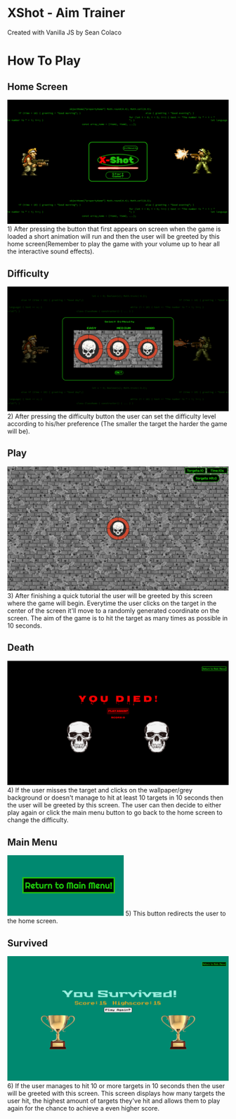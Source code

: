 # XShot - Aim Trainer
Created with Vanilla JS by Sean Colaco
# How To Play
## Home Screen
<img src='/readMeImages/XShot%20-%20HomeScreen.png'>
1) After pressing the button that first appears on screen when the game is loaded a short animation will run and then the user will be greeted by this home screen(Remember to play the game with your volume up to hear all the interactive sound effects).


## Difficulty
<img src='/readMeImages/XShot%20-%20Difficulty.png'>
2) After pressing the difficulty button the user can set the difficulty level according to his/her preference (The smaller the target the harder the game will be).


## Play
<img src='/readMeImages/XShot%20-%20Play.png'>
3) After finishing a quick tutorial the user will be greeted by this screen where the game will begin. Everytime the user clicks on the target in the center of the screen it'll move to a randomly generated coordinate on the screen. The aim of the game is to hit the target as many times as possible in 10 seconds.

## Death
<img src='/readMeImages/XShot%20-%20Death.png'>
4) If the user misses the target and clicks on the wallpaper/grey background or doesn't manage to hit at least 10 targets in 10 seconds then the user will be greeted by this screen. The user can then decide to either play again or click the main menu button to go back to the home screen to change the difficulty.


## Main Menu
<img src='/readMeImages/XShot%20-%20MainMenu.png'>
5) This button redirects the user to the home screen.

## Survived
<img src='/readMeImages/XShot%20-%20Survived.png'>
6) If the user manages to hit 10 or more targets in 10 seconds then the user will be greeted with this screen. This screen displays how many targets the user hit, the highest amount of targets they've hit and allows them to play again for the chance to achieve a even higher score.
